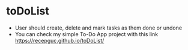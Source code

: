 # toDoList
- User should create, delete  and mark tasks as them done or undone
- You can check my simple To-Do App project with this link https://recepguc.github.io/toDoList/
